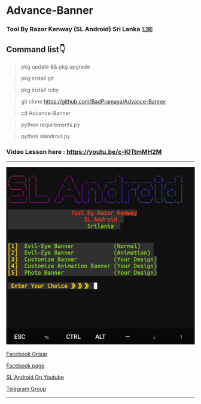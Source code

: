 # Advance-Banner
###          Tool By Razor Kenway (SL Android) Sri Lanka 🇱🇰 
## Command list👇

> pkg update && pkg upgrade

> pkg install git

> pkg install ruby




> git clone https://github.com/BadPramaya/Advance-Banner

> cd Advance-Banner

> python requirements.py

> python slandroid.py



### Video Lesson here : https://youtu.be/c-lOTtmMH2M
 


<hr colour="Red">

<img src="Advance-Banner.png" size ="14">

<br>



<a href="https://www.facebook.com/groups/277920623081269/?ref=share">Facebook Group </a>

<a href="https://www.facebook.com/SLAndroidD/">Facebook page </a>

<a href="https://www.youtube.com/c/SLAndroid"> SL Android On Youtube  </a>

<a href="https://t.me/joinchat/MaJux1c8gdMW2GSqCpEBxQ"> Telegram Group </a>

<hr colour="Red" size="10">


